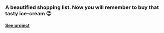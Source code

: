 ### A beautified shopping list. Now you will remember to buy that tasty ice-cream 😉

#### [See project](https://rebeca-august.github.io/shopping-list/)
